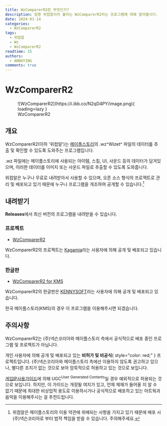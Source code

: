 ```yaml
---
title: WzComparerR2란 무엇인가?
description: 일명 위컴알이라 불리는 WzComparerR2라는 프로그램에 대해 알아봅시다.
date: 2024-01-14
categories:
  - WzComparerR2
tags:
  - 위컴알
  - Wz
  - WzComparerR2
readtime: 15
authors:
  - ANNOYING
comments: true
---
```


<!-- more -->

# WzComparerR2

<figure markdown>
  ![WzComparerR2](https://i.ibb.co/N2qD4PY/image.png){ loading=lazy }
  <figcaption>WzComparerR2</figcaption>
</figure>

## 개요

WzComparerR2(이하 '위컴알')는 [메이플스토리](https://maplestory.nexon.com/home/main "MapleStory")의 .wz^Wizet^ 파일의 데이터를 추출 및 확인할 수 있도록 도와주는 프로그램입니다.

.wz 파일에는 메이플스토리에 사용되는 아이템, 스킬, UI, 사운드 등의 데이터가 담겨있으며, 이러한 데이터를 이미지 또는 사운드 파일로 추출할 수 있도록 도와줍니다.

위컴알은 누구나 무료로 내려받아서 사용할 수 있으며, 오픈 소스 형식의 프로젝트로 관리 및 배포되고 있기 때문에 누구나 프로그램을 개조하여 공개할 수 있습니다.[^1]

[^1]: 위컴알은 메이플스토리의 이용 약관에 위배되는 사항을 가지고 있기 때문에 배포 시 (주)넥슨코리아로 부터 법적 책임을 받을 수 있습니다. 주의해주세요.

## 내려받기

**Releases**에서 최신 버전의 프로그램을 내려받을 수 있습니다.

### 프로젝트

- [WzComparerR2](https://github.com/Kagamia/WzComparerR2 "WzComparerR2")

WzComparerR2의 프로젝트는 [Kagamia](https://github.com/Kagamia "Kagamia")라는 사용자에 의해 공개 및 배포되고 있습니다.

### 한글판

- [WzComparerR2 for KMS](https://github.com/KENNYSOFT/WzComparerR2 "WzComparerR2 for KMS")

WzComparerR2의 한글판은 [KENNYSOFT](https://github.com/KENNYSOFT "KENNYSOFT")라는 사용자에 의해 공개 및 배포되고 있습니다.

한국 메이플스토리(KMS)의 경우 이 프로그램을 이용해주시면 되겠습니다.

## 주의사항

WzComparerR2는 (주)넥슨코리아와 메이플스토리 측에서 공식적으로 배포 중인 프로그램 및 프로젝트가 아닙니다.

개인 사용자에 의해 공개 및 배포되고 있는 **비허가 및 비공식**{ style="color: red;" } 프로젝트입니다. (주)넥슨코리아와 메이플스토리 측에선 이용하지 않도록 권고하고 있으나, 별다른 조치가 없는 것으로 보아 암묵적으로 허용하고 있는 것으로 보입니다. 

[게임IP사용가이드](https://member.nexon.com/policy/gameipguide.aspx "(주)넥슨코리아 게임IP사용가이드")에 의해 UGC<sup>User Generated Contents</sup>일 경우 예외적으로 허용되는 것으로 보입니다. 하지만, 이 가이드는 개정될 여지가 있고, 언제 제재가 들어올 지 알 수 없기 때문에 최대한 비상업적 용도로 이용하시거나 공식적으로 배포하고 있는 아트웍과 음악을 이용해주시는 걸 추천드립니다.